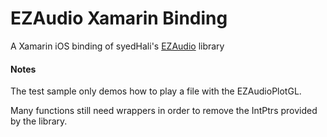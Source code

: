 # EZAudio Xamarin Binding
A Xamarin iOS binding of syedHali's [EZAudio](https://github.com/syedhali/EZAudio) library
#### Notes
The test sample only demos how to play a file with the EZAudioPlotGL.

Many functions still need wrappers in order to remove the IntPtrs provided by the library.
